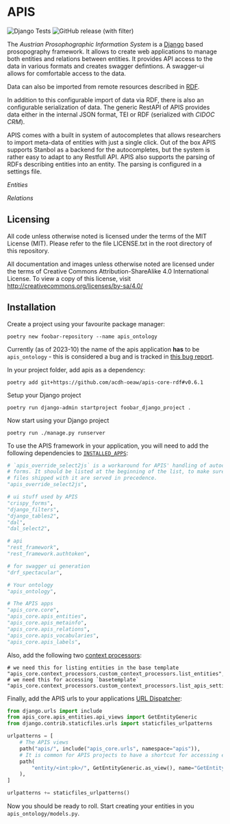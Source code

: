 APIS
====

![Django Tests](https://github.com/acdh-oeaw/apis-core-rdf/actions/workflows/django-tests.yml/badge.svg)
![GitHub release (with filter)](https://img.shields.io/github/v/release/acdh-oeaw/apis-core-rdf)

The *Austrian Prosophographic Information System* is a
[Django](https://www.djangoproject.com/) based prosopography framework. It
allows to create web applications to manage both entities and relations between
entities. It provides API access to the data in various formats and creates
swagger defintions. A swagger-ui allows for comfortable access to the data.

Data can also be imported from remote resources described in
[RDF](https://en.wikipedia.org/wiki/Resource_Description_Framework).

In addition to this configurable import of data via RDF, there is also an
configurable serialization of data. The generic RestAPI of APIS provides data
either in the internal JSON format, TEI or RDF (serialized with *CIDOC CRM*). 

APIS comes with a built in system of autocompletes that allows researchers to
import meta-data of entities with just a single click. Out of the box APIS
supports Stanbol as a backend for the autocompletes, but the system is rather
easy to adapt to any Restfull API. APIS also supports the parsing of RDFs
describing entities into an entity. The parsing is configured in a settings
file.

*Entities*

*Relations*

Licensing
---------

All code unless otherwise noted is licensed under the terms of the MIT License
(MIT). Please refer to the file LICENSE.txt in the root directory of this
repository.

All documentation and images unless otherwise noted are licensed under the
terms of Creative Commons Attribution-ShareAlike 4.0 International License. To
view a copy of this license, visit
http://creativecommons.org/licenses/by-sa/4.0/


Installation
------------

Create a project using your favourite package manager:

```shell
poetry new foobar-repository --name apis_ontology
```

Currently (as of 2023-10) the name of the apis application **has** to be
`apis_ontology` - this is considered a bug and is tracked in [this bug
report](https://github.com/acdh-oeaw/apis-core-rdf/issues/100).

In your project folder, add apis as a dependency:

```shell
poetry add git+https://github.com/acdh-oeaw/apis-core-rdf#v0.6.1
```

Setup your Django project
```shell
poetry run django-admin startproject foobar_django_project .
```

Now start using your Django project
```shell
poetry run ./manage.py runserver
```

To use the APIS framework in your application, you will need to add the following dependencies to
[`INSTALLED_APPS`](https://docs.djangoproject.com/en/4.2/ref/settings/#installed-apps):

```python
# `apis_override_select2js` is a workaround for APIS' handling of autocomplete
# forms. It should be listed at the beginning of the list, to make sure the
# files shipped with it are served in precedence.
"apis_override_select2js",

# ui stuff used by APIS
"crispy_forms",
"django_filters",
"django_tables2",
"dal",
"dal_select2",

# api
"rest_framework",
"rest_framework.authtoken",

# for swagger ui generation
"drf_spectacular",

# Your ontology
"apis_ontology",

# The APIS apps
"apis_core.core",
"apis_core.apis_entities",
"apis_core.apis_metainfo",
"apis_core.apis_relations",
"apis_core.apis_vocabularies",
"apis_core.apis_labels",

```

Also, add the following two [context processors](https://docs.djangoproject.com/en/4.2/ref/templates/api/#django.template.RequestContext):
```
# we need this for listing entities in the base template
"apis_core.context_processors.custom_context_processors.list_entities",
# we need this for accessing `basetemplate`
"apis_core.context_processors.custom_context_processors.list_apis_settings",
```

Finally, add the APIS urls to your applications [URL Dispatcher](https://docs.djangoproject.com/en/4.2/topics/http/urls/):
```python
from django.urls import include
from apis_core.apis_entities.api_views import GetEntityGeneric
from django.contrib.staticfiles.urls import staticfiles_urlpatterns

urlpatterns = [
    # The APIS views
    path("apis/", include("apis_core.urls", namespace="apis")),
    # It is common for APIS projects to have a shortcut for accessing entities
    path(
        "entity/<int:pk>/", GetEntityGeneric.as_view(), name="GetEntityGenericRoot"
    ),
]

urlpatterns += staticfiles_urlpatterns()
```

Now you should be ready to roll. Start creating your entities in you `apis_ontology/models.py`.
